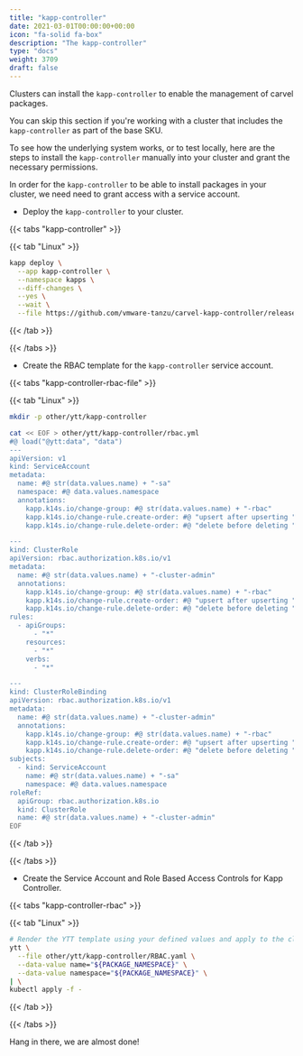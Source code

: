 ```yaml
---
title: "kapp-controller"
date: 2021-03-01T00:00:00+00:00
icon: "fa-solid fa-box"
description: "The kapp-controller"
type: "docs"
weight: 3709
draft: false
---
```


Clusters can install the `kapp-controller` to enable the management of carvel packages.

You can skip this section if you're working with a cluster that includes the `kapp-controller` as part of the base SKU.

To see how the underlying system works, or to test locally, here are the steps to install the `kapp-controller` manually into your cluster and grant the necessary permissions.

In order for the `kapp-controller` to be able to install packages in your cluster, we need need to grant access with a service account.

- Deploy the `kapp-controller` to your cluster.

{{< tabs "kapp-controller" >}}

{{< tab "Linux" >}}

```bash
kapp deploy \
  --app kapp-controller \
  --namespace kapps \
  --diff-changes \
  --yes \
  --wait \
  --file https://github.com/vmware-tanzu/carvel-kapp-controller/releases/latest/download/release.yml
```

{{< /tab >}}

{{< /tabs >}}

- Create the RBAC template for the `kapp-controller` service account.

{{< tabs "kapp-controller-rbac-file" >}}

{{< tab "Linux" >}}

```bash
mkdir -p other/ytt/kapp-controller

cat << EOF > other/ytt/kapp-controller/rbac.yml
#@ load("@ytt:data", "data")
---
apiVersion: v1
kind: ServiceAccount
metadata:
  name: #@ str(data.values.name) + "-sa"
  namespace: #@ data.values.namespace
  annotations:
    kapp.k14s.io/change-group: #@ str(data.values.name) + "-rbac"
    kapp.k14s.io/change-rule.create-order: #@ "upsert after upserting " + str(data.values.name) + "-" + "namespace"
    kapp.k14s.io/change-rule.delete-order: #@ "delete before deleting " + str(data.values.name) + "-" + "namespace"

---
kind: ClusterRole
apiVersion: rbac.authorization.k8s.io/v1
metadata:
  name: #@ str(data.values.name) + "-cluster-admin"
  annotations:
    kapp.k14s.io/change-group: #@ str(data.values.name) + "-rbac"
    kapp.k14s.io/change-rule.create-order: #@ "upsert after upserting " + str(data.values.name) + "-" + "namespace"
    kapp.k14s.io/change-rule.delete-order: #@ "delete before deleting " + str(data.values.name) + "-" + "namespace"
rules:
  - apiGroups:
      - "*"
    resources:
      - "*"
    verbs:
      - "*"

---
kind: ClusterRoleBinding
apiVersion: rbac.authorization.k8s.io/v1
metadata:
  name: #@ str(data.values.name) + "-cluster-admin"
  annotations:
    kapp.k14s.io/change-group: #@ str(data.values.name) + "-rbac"
    kapp.k14s.io/change-rule.create-order: #@ "upsert after upserting " + str(data.values.name) + "-" + "namespace"
    kapp.k14s.io/change-rule.delete-order: #@ "delete before deleting " + str(data.values.name) + "-" + "namespace"
subjects:
  - kind: ServiceAccount
    name: #@ str(data.values.name) + "-sa"
    namespace: #@ data.values.namespace
roleRef:
  apiGroup: rbac.authorization.k8s.io
  kind: ClusterRole
  name: #@ str(data.values.name) + "-cluster-admin"
EOF
```

{{< /tab >}}

{{< /tabs >}}

- Create the Service Account and Role Based Access Controls for Kapp Controller.

{{< tabs "kapp-controller-rbac" >}}

{{< tab "Linux" >}}

```bash
# Render the YTT template using your defined values and apply to the cluster.
ytt \
  --file other/ytt/kapp-controller/RBAC.yaml \
  --data-value name="${PACKAGE_NAMESPACE}" \
  --data-value namespace="${PACKAGE_NAMESPACE}" \
| \
kubectl apply -f -
```

{{< /tab >}}

{{< /tabs >}}

Hang in there, we are almost done!
